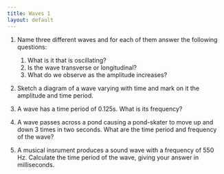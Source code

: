 ```yaml
---
title: Waves 1
layout: default
---
```

1. Name three different waves and for each of them answer the following questions:
    1. What is it that is oscillating?
    2. Is the wave transverse or longitudinal?
    3. What do we observe as the amplitude increases?

2. Sketch a diagram of a wave varying with time and mark on it the amplitude and time period.

3. A wave has a time period of 0.125s.  What is its frequency?

4. A wave passes across a pond causing a pond-skater to move up and down 3 times in two seconds.  What are the time period and frequency of the wave?

5. A musical insrument produces a sound wave with a frequency of 550 Hz.  Calculate the time period of the wave, giving your answer in milliseconds. 
